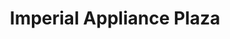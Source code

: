 ---
title: "Imperial Appliance Plaza"
url: /bogo-city-cebu/imperial-appliance-plaza/
shop: appliance
---